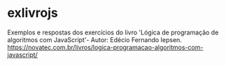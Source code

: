 # exlivrojs
Exemplos e respostas dos exercícios do livro 'Lógica de programação de algoritmos com JavaScript'- Autor: Edécio Fernando Iepsen. <br>
https://novatec.com.br/livros/logica-programacao-algoritmos-com-javascript/
